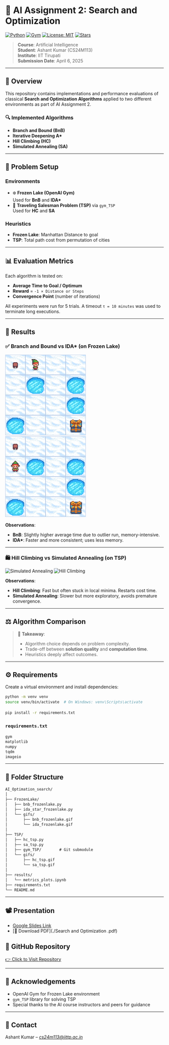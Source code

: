 # 🧠 AI Assignment 2: Search and Optimization

[![Python](https://img.shields.io/badge/Python-3.9%2B-blue?logo=python)](https://www.python.org/)
[![Gym](https://img.shields.io/badge/OpenAI-Gym-ff69b4?logo=openai)](https://www.gymlibrary.dev/)
[![License: MIT](https://img.shields.io/badge/License-MIT-yellow.svg)](LICENSE)
[![Stars](https://img.shields.io/github/stars/Ashantfet/AI_Optimation_search?style=social)](https://github.com/Ashantfet/AI_Optimation_search)

> **Course**: Artificial Intelligence  
> **Student**: Ashant Kumar (CS24M113)  
> **Institute**: IIT Tirupati  
> **Submission Date**: April 6, 2025

---

## 📌 Overview

This repository contains implementations and performance evaluations of classical **Search and Optimization Algorithms** applied to two different environments as part of AI Assignment 2.

### 🔍 Implemented Algorithms
- **Branch and Bound (BnB)**
- **Iterative Deepening A\***
- **Hill Climbing (HC)**
- **Simulated Annealing (SA)**

---

## 🧪 Problem Setup

### Environments
- ❄️ **Frozen Lake (OpenAI Gym)**  
  Used for **BnB** and **IDA\***
- 🔹 **Traveling Salesman Problem (TSP)** via `gym_TSP`  
  Used for **HC** and **SA**

### Heuristics
- **Frozen Lake**: Manhattan Distance to goal
- **TSP**: Total path cost from permutation of cities

---

## 📊 Evaluation Metrics
Each algorithm is tested on:
- **Average Time to Goal / Optimum**  
- **Reward** = `-1 × Distance or Steps`
- **Convergence Point** (number of iterations)

All experiments were run for 5 trials. A timeout `τ = 10 minutes` was used to terminate long executions.

---

## 🔎 Results

### ✅ Branch and Bound vs IDA\* (on Frozen Lake)

![Branch and Bound](Frozen_lake/gifs/bnb_frozen_lake.gif)
![IDA*](Frozen_lake/gifs/ida_frozen_lake.gif)


**Observations**:
- **BnB**: Slightly higher average time due to outlier run, memory-intensive.
- **IDA\***: Faster and more consistent; uses less memory.

---

### 🛍 Hill Climbing vs Simulated Annealing (on TSP)
![Simulated Annealing](TSP/gym_TSP/gifs/simulated_annealing_tsp.gif)
![Hill Climbing](TSP/gym_TSP/gifs/hill_climbing_tsp.gif)


**Observations**:
- **Hill Climbing**: Fast but often stuck in local minima. Restarts cost time.
- **Simulated Annealing**: Slower but more exploratory, avoids premature convergence.

---

## ⚖️ Algorithm Comparison

> 🎯 **Takeaway**:  
> - Algorithm choice depends on problem complexity.  
> - Trade-off between **solution quality** and **computation time**.  
> - Heuristics deeply affect outcomes.

---

## ⚙️ Requirements

Create a virtual environment and install dependencies:

```bash
python -m venv venv
source venv/bin/activate  # On Windows: venv\Scripts\activate

pip install -r requirements.txt
```

### `requirements.txt`

```
gym
matplotlib
numpy
tqdm
imageio
```

---

## 📂 Folder Structure

```
AI_Optimation_search/
│
├── FrozenLake/
│   ├── bnb_frozenlake.py
│   ├── ida_star_frozenlake.py
│   └── gifs/
│       ├── bnb_frozenlake.gif
│       └── ida_frozenlake.gif
│
├── TSP/
│   ├── hc_tsp.py
│   ├── sa_tsp.py
│   ├── gym_TSP/        # Git submodule
│   └── gifs/
│       ├── hc_tsp.gif
│       └── sa_tsp.gif
│
├── results/
│   └── metrics_plots.ipynb
├── requirements.txt
└── README.md
```

---
## 📽️ Presentation

- [Google Slides Link](https://docs.google.com/presentation/d/1Rszn9Uo2inHFdBKsF7BqrDYqOp3VNvXUqVCMbS4-nTs/edit?usp=sharing)
- [📄 Download PDF](./Search and Optimization .pdf)

## 🔗 GitHub Repository

[👉 Click to Visit Repository](https://github.com/Ashantfet/AI_Optimation_search)

---

## 🙏 Acknowledgements
- OpenAI Gym for Frozen Lake environment  
- `gym_TSP` library for solving TSP  
- Special thanks to the AI course instructors and peers for guidance

---

## 📧 Contact
Ashant Kumar – *cs24m113@iittp.ac.in*

